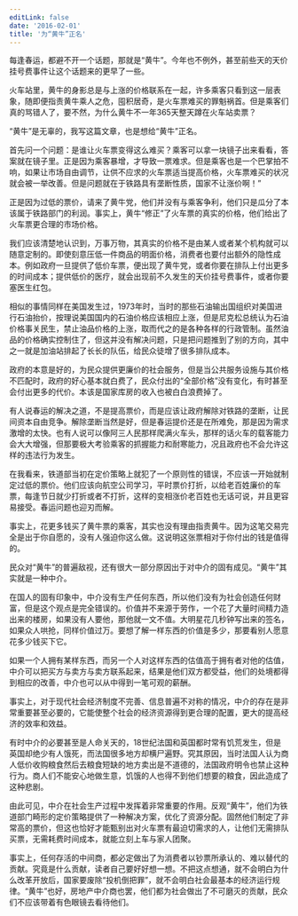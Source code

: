 ```yaml
---
editLink: false
date: '2016-02-01'
title: '为“黄牛”正名'
---
```


每逢春运，都避不开一个话题，那就是“黄牛”。今年也不例外，甚至前些天的天价挂号费事件让这个话题来的更早了一些。

火车站里，黄牛的身影总是与上涨的价格联系在一起，许多乘客只看到这一层表象，随即便指责黄牛乘人之危，囤积居奇，是火车票难买的罪魁祸首。但是乘客们真的骂错人了，要不然，为什么黄牛不一年365天整天蹲在火车站卖票？

“黄牛”是无辜的，我写这篇文章，也是想给“黄牛”正名。

首先问一个问题：是谁让火车票变得这么难买？乘客可以拿一块镜子出来看看，答案就在镜子里。正是因为乘客暴增，才导致一票难求。但是乘客也是一个巴掌拍不响，如果让市场自由调节，让供不应求的火车票适当提高价格，火车票难买的状况就会被一举改善。但是问题就在于铁路具有垄断性质，国家不让涨价啊！”

正是因为过低的票价，请来了黄牛党，他们并没有与乘客争利，他们只是瓜分了本该属于铁路部门的利润。事实上，黄牛“修正”了火车票的真实的价格，他们给出了火车票更合理的市场价格。

我们应该清楚地认识到，万事万物，其真实的价格不是由某人或者某个机构就可以随意定制的。即使刻意压低一件商品的明面价格，消费者也要付出额外的隐性成本。例如政府一旦提供了低价车票，便出现了黄牛党，或者你要在排队上付出更多的时间成本；提供低价的医疗，就会出现前不久发生的天价挂号费事件，或者你要塞医生红包。

相似的事情同样在美国发生过，1973年时，当时的那些石油输出国组织对美国进行石油抬价，按理说美国国内的石油价格应该相应上涨，但是尼克松总统认为石油价格事关民生，禁止油品价格的上涨，取而代之的是各种各样的行政管制。虽然油品的价格确实控制住了，但这并没有解决问题，只是把问题推到了别的方向，其中之一就是加油站排起了长长的队伍，给民众徒增了很多排队成本。

政府的本意是好的，为民众提供更廉价的社会服务，但是当公共服务设施与其价格不匹配时，政府的好心基本就白费了，民众付出的“全部价格”没有变化，有时甚至会付出更多的代价。本该是国家库房的收入也被白白浪费掉了。

有人说春运的解决之道，不是提高票价，而是应该让政府解除对铁路的垄断，让民间资本自由竞争。解除垄断当然是好，但是春运提价还是在所难免，那是因为需求激增的太快。也有人说可以像阿三人民那样爬满火车头，那样的话火车的载客能力会大大增强，但那要极大考验乘客的抓握能力和耐寒能力，况且政府也不会允许这样的违法行为发生。

在我看来，铁道部当初在定价策略上就犯了一个原则性的错误，不应该一开始就制定过低的票价。他们应该向航空公司学习，平时票价打折，以给老百姓廉价的车票，每逢节日就少打折或者不打折，这样的变相涨价老百姓也无话可说，并且更容易接受。春运问题也迎刃而解。

事实上，花更多钱买了黄牛票的乘客，其实也没有理由指责黄牛。因为这笔交易完全是出于你自愿的，没有人强迫你这么做。这说明这张票相对于你付出的钱是值得的。

民众对“黄牛”的普遍敌视，还有很大一部分原因出于对中介的固有成见。“黄牛”其实就是一种中介。

在国人的固有印象中，中介没有生产任何东西，所以他们没有为社会创造任何财富，但是这个观点是完全错误的。价值并不来源于劳作，一个花了大量时间精力造出来的楼房，如果没有人要他，那他就一文不值。大明星花几秒钟写出来的签名，如果众人哄抢，同样价值过万。要想了解一样东西的价值是多少，那要看别人愿意花多少钱买下它。

如果一个人拥有某样东西，而另一个人对这样东西的估值高于拥有者对他的估值，中介可以把买方与卖方与卖方联系起来，结果是他们双方都受益，他们的处境都得到相应的改善，中介也可以从中得到一笔可观的薪酬。

事实上，对于现代社会经济制度不完善、信息普遍不对称的情况，中介的存在是非常重要甚至必要的，它能使整个社会的经济资源得到更合理的配置，更大的提高经济的效率和效益。

有时中介的必要甚至是人命关天的，18世纪法国和英国都时常有饥荒发生，但是英国却绝少有人饿死，而法国很多地方却横尸遍野。究其原因，当时法国人认为商人低价收购粮食然后去粮食短缺的地方卖出是不道德的，法国政府明令也禁止这种行为。商人们不能安心地做生意，饥饿的人也得不到他们想要的粮食，因此造成了这种悲剧。

由此可见，中介在社会生产过程中发挥着非常重要的作用。反观“黄牛”，他们为铁道部门畸形的定价策略提供了一种解决方案，优化了资源分配。固然他们制定了非常高的票价，但这也恰好才能甄别出对火车票有最迫切需求的人，让他们无需排队买票，无需耗费时间成本，就能立刻上车与家人团聚。

事实上，任何存活的中间商，都必定做出了为消费者以钞票所承认的、难以替代的贡献。究竟是什么贡献，读者自己要好好想一想。不把这点想通，就不会明白为什么改革开放后，国家要废除“投机倒把罪”，就不会明白社会最基本的经济运行规律。“黄牛”也好，房地产中介商也罢，他们都为社会做出了不可磨灭的贡献，民众们不应该带着有色眼镜去看待他们。
